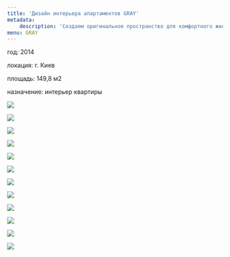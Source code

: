 ```yaml
---
title: 'Дизайн интерьера апартаментов GRAY'
metadata:
    description: 'Создаем оригинальное пространство для комфортного жилья. Индивидуальный подход к каждому клиенту.'
menu: GRAY
---
```


<div class="project-description">
<p>год: 2014</p>
<p>локация: г. Киев</p>
<p>площадь: 149,8 м2</p>
<p>назначение: интерьер квартиры</p>
</div>


<div class="clearfix"></div>
<div id="project-images" class="owl-carousel owl-theme" markdown="1">

![](Gray_01.jpg)

![](Gray_02.jpg)

![](Gray_03.jpg)

![](Gray_04.jpg)

![](Gray_05.jpg)

![](Gray_06.jpg)

![](Gray_07.jpg)

![](Gray_08.jpg)

![](Gray_09.jpg)

![](Gray_010.jpg)

![](Gray_011.jpg)

![](Gray_012.jpg)

</div>